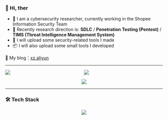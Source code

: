 ### 👋 Hi, ther

- 💼 I am a cybersecurity researcher, currently working in the Shopee Information Security Team  
- 🧠 Recently research direction is: **SDLC** / **Penetration Testing (Pentest)** / **TIMS (Threat Intelligence Management System)**  
- 🚀 I will upload some security-related tools I made  
- 📦 I will also upload some small tools I developed  

🔗 My blog：[xz.aliyun](https://xz.aliyun.com/users/93506/news)

---

<p align="center">
  <div style="display: flex; justify-content: center; align-items: stretch;">
    <img src="https://github-readme-stats.vercel.app/api?username=yux1azhengye&show_icons=true&theme=radical" style="flex: 1; max-width: 400px; height: auto;" />
    <img src="https://github-readme-stats.vercel.app/api/top-langs/?username=yux1azhengye&layout=compact&theme=radical" style="flex: 1; max-width: 400px; height: auto;" />
  </div>
</p>
<p align="center">
  <img src="https://github-profile-trophy.vercel.app/?username=yux1azhengye&theme=radical&no-frame=true&no-bg=true&margin-w=10" />
</p>

---

### 🛠️ Tech Stack

<p align="center">
  <img src="https://skillicons.dev/icons?i=vscode,markdown,html,css,js,bootstrap,ts,cpp,java,py,idea,go,redis,mysql,mongodb,vue,nodejs,linux,docker,github,git,bash,raspberrypi,gitlab,windows,wordpress,stackoverflow,twitter" />
</p>
